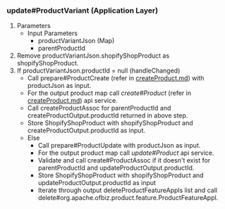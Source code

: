 ### update#ProductVariant (Application Layer)
1. Parameters
    * Input Parameters
        * productVariantJson (Map)
        * parentProductId
2. Remove productVariantJson.shopifyShopProduct as shopifyShopProduct.
3. If productVariantJson.productId = null (handleChanged)
    * Call prepare#ProductCreate (refer in [createProduct.md](https://github.com/saastechacademy/foundation/blob/main/project-ideas/product-master/createProduct.md)) with productJson as input.
    * For the output product map call *create#Product* (refer in [createProduct.md](https://github.com/saastechacademy/foundation/blob/main/project-ideas/product-master/createProduct.md)) api service.
    * Call createProductAssoc for parentProductId and createProductOutput.productId returned in above step.
    * Store ShopifyShopProduct with shopifyShopProduct and createProductOutput.productId as input.
    * Else
        * Call prepare#ProductUpdate with productJson as input.
        * For the output product map call *update#Product* api service.
        * Validate and call create#ProductAssoc if it doesn't exist for parentProductId and updateProductOutput.productId.
        * Store ShopifyShopProduct with shopifyShopProduct and updateProductOutput.productId as input
        * Iterate through output deleteProductFeatureAppls list and call delete#org.apache.ofbiz.product.feature.ProductFeatureAppl.

